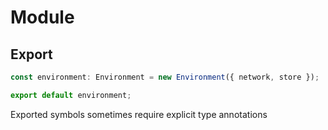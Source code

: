 # Module

## Export

```js
const environment: Environment = new Environment({ network, store });

export default environment;
```

Exported symbols sometimes require explicit type annotations
